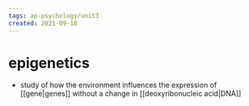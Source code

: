 ```yaml
---
tags: ap-psychology/unit3 
created: 2021-09-18
---
```


# epigenetics

- study of how the environment influences the expression of [[gene|genes]] without a change in [[deoxyribonucleic acid|DNA]] 
